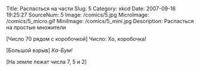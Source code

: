Title: Распасться на части 
Slug: 5 
Category: xkcd 
Date: 2007-09-16 19:25:27 
SourceNum: 5 
Image: /comics/5.jpg 
MicroImage: /comics/5_micro.gif 
MiniImage: /comics/5_mini.jpg 
Description: Распасться на простые множители 

[Число 70 рядом с коробочкой]
Число: Хо, коробочка!

[Большой взрыв]
*Ка-Бум!*

[На земле лежат числа 7, 5 и 2]